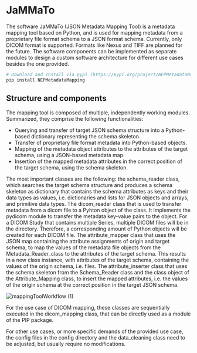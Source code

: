 
# JaMMaTo

The software JaMMaTo (JSON Metadata Mapping Tool) is a metadata mapping tool based on Python, and is used for mapping metadata from a proprietary file format schema to a JSON format schema. Currently, only DICOM format is supported. Formats like Nexus and TIFF are planned for the future. The software components can be implemented as separate modules to design a custom software architecture for different use cases besides the one provided.
```bash
# Download and Install via pypi (https://pypi.org/project/NEPMetadataMapping/) as Python package.
pip install NEPMetadataMapping
```

## Structure and components

The mapping tool is composed of multiple, independently working modules. Summarized, they comprise the following functionalities:
  - Querying and transfer of target JSON schema structure into a Python-based dictionary representing the schema skeleton.
  - Transfer of proprietary file format metadata into Python-based objects.
  - Mapping of the metadata object attributes to the attributes of the target schema, using a JSON-based metadata map.
  - Insertion of the mapped metadata attributes in the correct position of the target schema, using the schema skeleton.

The most important classes are the following: the schema_reader class, which searches the target schema structure and produces a schema skeleton as dictionary that contains the schema attributes as keys and their data types as values, i.e. dictionaries and lists for JSON objects and arrays, and primitive data types. The dicom_reader class that is used to transfer metadata from a dicom file to a Pyhton object of the class. It implements the pydicom module to transfer the metadata key-value pairs to the object. For a DICOM Study that contains multiple Series, multiple DICOM files will be in the directory. Therefore, a corresponding amount of Python objects will be created for each DICOM file. The attribute_mapper class that uses the JSON map containing the attribute assignments of origin and target schema, to map the values of the metadata file objects from the Metadata_Reader_class to the attributes of the target schema. This results in a new class instance, with attributes of the target schema, containing the values of the origin schema, i.e. files. The attribute_inserter class that uses the schema skeleton from the Schema_Reader class and the class object of the Attribute_Mapping class, to insert the mapped attributes, i.e. the values of the origin schema at the correct position in the target JSON schema.

![mappingToolWorkflow (1)](https://user-images.githubusercontent.com/86111342/229125035-0f1d7949-7c09-4281-a173-175a84729e7f.jpg)


For the use case of DICOM mapping, these classes are sequentially executed in the dicom_mapping class, that can be directly used as a module of the PIP package.

For other use cases, or more specific demands of the provided use case, the config files in the config directory and the data_cleaning class need to be adjusted, but usually require no modifications.


